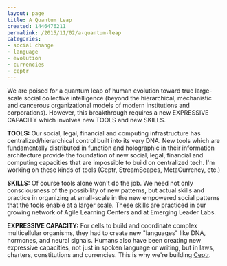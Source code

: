```yaml
---
layout: page
title: A Quantum Leap
created: 1446476211
permalink: /2015/11/02/a-quantum-leap
categories:
- social change
- language
- evolution
- currencies
- ceptr
---
```

We are poised for a quantum leap of human evolution toward true large-scale social collective intelligence (beyond the hierarchical, mechanistic and cancerous organizational models of modern institutions and corporations). However, this breakthrough requires a new EXPRESSIVE CAPACITY which involves new TOOLS and new SKILLS.

**TOOLS:** Our social, legal, financial and computing infrastructure has centralized/hierarchical control built into its very DNA. New tools which are fundamentally distributed in function and holographic in their information architecture provide the foundation of new social, legal, financial and computing capacities that are impossible to build on centralized tech. I'm working on these kinds of tools (Ceptr, StreamScapes, MetaCurrency, etc.)

**SKILLS:** Of course tools alone won't do the job. We need not only consciousness of the possibility of new patterns, but actual skills and practice in organizing at small-scale in the new empowered social patterns that the tools enable at a larger scale. These skills are practiced in our growing network of Agile Learning Centers and at Emerging Leader Labs.

**EXPRESSIVE CAPACITY:** For cells to build and coordinate complex multicellular organisms, they had to create new "languages" like DNA, hormones, and neural signals. Humans also have been creating new expressive capacities, not just in spoken language or writing, but in laws, charters, constitutions and currencies.  This is why we're building [Ceptr](/ceptr).
